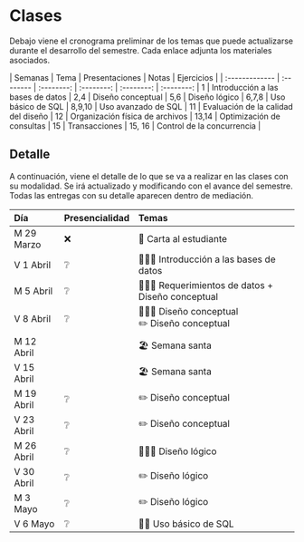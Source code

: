 # Clases

Debajo viene el cronograma preliminar de los temas que puede actualizarse durante el desarrollo del semestre. Cada enlace adjunta los materiales asociados.

| Semanas | Tema | Presentaciones | Notas | Ejercicios |
| :------------- | :-------- | :--------: | :--------: |  :--------: | :--------: |
1 | Introducción a las bases de datos |
2,4 | Diseño conceptual |
5,6 | Diseño lógico |
6,7,8 | Uso básico de SQL |
8,9,10 | Uso avanzado de SQL |
11 | Evaluación de la calidad del diseño |
12 | Organización física de archivos |
13,14 | Optimización de consultas |
15 | Transacciones |
15, 16 | Control de la concurrencia |

<!-- <a href=".\presentaciones\01-intro.pdf"><span class="fa fa-regular fa-file-powerpoint" aria-hidden="true"></span></a> | <a href=".\notas\01-intro.pdf"><span class="fa fa-sticky-note" aria-hidden="true"></span></a> | | -->

<!--  <a href=".\presentaciones\AAAAAAAAAA.pdf"><span class="fa fa-regular fa-file-powerpoint" aria-hidden="true"></span></a> | <a href="YOUTUBE VIDEO"><span class="fa fa-solid fa-pen" aria-hidden="true"></span></a> | <a href="YOUTUBE VIDEO"><span class="fa fa-solid fa-code" aria-hidden="true"></span></a> | -->

## Detalle

A continuación, viene el detalle de lo que se va a realizar en las clases con su modalidad. Se irá actualizado y modificando con el avance del semestre. Todas las entregas con su detalle aparecen dentro de mediación.

| Día | Presencialidad | Temas |
| :------------- | :-------- | :-------- |
| M 29 Marzo | ❌ | 📖 Carta al estudiante |
| V 1 Abril | ❔ | 👩🏻‍🏫 Introducción a las bases de datos |
| M 5 Abril | ❔ | 👩🏻‍🏫 Requerimientos de datos + Diseño conceptual |
| V 8 Abril | ❔ | 👩🏻‍🏫 Diseño conceptual <br> ✏️ Diseño conceptual |
| M 12 Abril | | 🏖️ Semana santa |
| V 15 Abril | | 🏖️ Semana santa |
| M 19 Abril | ❔ | ✏️ Diseño conceptual |
| V 23 Abril | ❔ | ✏️ Diseño conceptual |
| M 26 Abril | ❔ | 👩🏻‍🏫 Diseño lógico |
| V 30 Abril | ❔ | ✏️ Diseño lógico |
| M 3 Mayo | ❔ | ✏️ Diseño lógico |
| V 6 Mayo | ❔ | 👐🏻 Uso básico de SQL |
